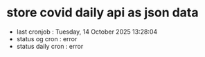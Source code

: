 # store covid daily api as json data

- last cronjob : Tuesday, 14 October 2025 13:28:04
- status og cron : error
- status daily cron : error
      
      
